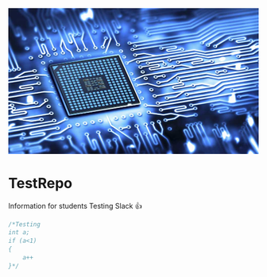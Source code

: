 
<img src="electronics-commons.jpg" width="1000">

# TestRepo
Information for students
Testing Slack :thumbsup:

```c
/*Testing
int a;
if (a<1)
{
    a++
}*/
```
